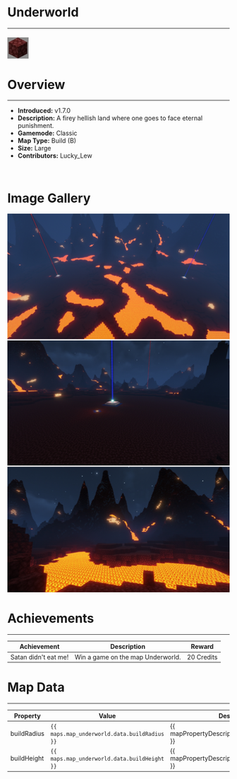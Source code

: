 # Underworld

***

#### ![underworldicon](../assets/icons/underworld-icon.jpg)

# Overview
***
- **Introduced:** v1.7.0
- **Description:** A firey hellish land where one goes to face eternal punishment.
- **Gamemode:** Classic
- **Map Type:** Build (B)
- **Size:** Large
- **Contributors:** Lucky_Lew

<br />  

# Image Gallery
![Underworld - Overview](../assets/maps/underworld/underworld-overview.jpg '')
![Underworld - Beacon](../assets/maps/underworld/underworld-beacon.jpg '')
![Underworld - Extra](../assets/maps/underworld/underworld-extra.jpg '')

# Achievements
***

| Achievement | Description | Reward |
| ----- | ----- | ------ |
| Satan didn't eat me! | Win a game on the map Underworld. | 20 Credits |



# Map Data
***

| Property | Value | Description |
| ----------- | ----------- | ------ |
| buildRadius |`{{ maps.map_underworld.data.buildRadius }}`| {{ mapPropertyDescriptions.buildRadius.classic }} |
| buildHeight |`{{ maps.map_underworld.data.buildHeight }}`| {{ mapPropertyDescriptions.buildHeight.classic }} |